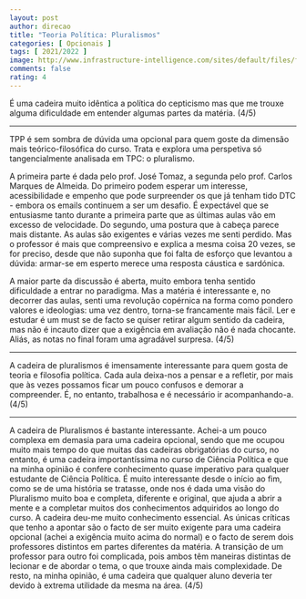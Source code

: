```yaml
---
layout: post
author: direcao
title: "Teoria Política: Pluralismos"
categories: [ Opcionais ]
tags: [ 2021/2022 ]
image: http://www.infrastructure-intelligence.com/sites/default/files/field/image/diverse.jpeg
comments: false
rating: 4
---
```


É uma cadeira muito idêntica a política do cepticismo mas que me trouxe alguma dificuldade em entender algumas partes da matéria. (4/5)

---

TPP é sem sombra de dúvida uma opcional para quem goste da dimensão mais teórico-filosófica do curso. Trata e explora uma perspetiva só tangencialmente analisada em TPC: o pluralismo.

A primeira parte é dada pelo prof. José Tomaz, a segunda pelo prof. Carlos Marques de Almeida. Do primeiro podem esperar um interesse, acessibilidade e empenho que pode surpreender os que já tenham tido DTC - embora os emails continuem a ser um desafio. É expectável que se entusiasme tanto durante a primeira parte que as últimas aulas vão em excesso de velocidade. Do segundo, uma postura que à cabeça parece mais distante. As aulas são exigentes e várias vezes me senti perdido. Mas o professor é mais que compreensivo e explica a mesma coisa 20 vezes, se for preciso, desde que não suponha que foi falta de esforço que levantou a dúvida: armar-se em esperto merece uma resposta cáustica e sardónica.

A maior parte da discussão é aberta, muito embora tenha sentido dificuldade a entrar no paradigma. Mas a matéria é interessante e, no decorrer das aulas, senti uma revolução copérnica na forma como pondero valores e ideologias: uma vez dentro, torna-se francamente mais fácil. Ler e estudar é um must se de facto se quiser retirar algum sentido da cadeira, mas não é incauto dizer que a exigência em avaliação não é nada chocante. Aliás, as notas no final foram uma agradável surpresa. (4/5)  

---

A cadeira de pluralismos é imensamente interessante para quem gosta de teoria e filosofia política. Cada aula deixa-nos a pensar e a refletir, por mais que às vezes possamos ficar um pouco confusos e demorar a compreender. É, no entanto, trabalhosa e é necessário ir acompanhando-a. (4/5)

---

A cadeira de Pluralismos é bastante interessante. Achei-a um pouco complexa em demasia para uma cadeira opcional, sendo que me ocupou muito mais tempo do que muitas das cadeiras obrigatórias do curso, no entanto, é uma cadeira importantíssima no curso de Ciência Política e que na minha opinião é confere conhecimento quase imperativo para qualquer estudante de Ciência Política. É muito interessante desde o início ao fim, como se de uma história se tratasse, onde nos é dada uma visão do Pluralismo muito boa e completa, diferente e original, que ajuda a abrir a mente e a completar muitos dos conhecimentos adquiridos ao longo do curso. A cadeira deu-me muito conhecimento essencial.
As únicas críticas que tenho a apontar são o facto de ser muito exigente para uma cadeira opcional (achei a exigência muito acima do normal) e o facto de serem dois professores distintos em partes diferentes da matéria. A transição de um professor para outro foi complicada, pois ambos têm maneiras distintas de lecionar e de abordar o tema, o que trouxe ainda mais complexidade. De resto, na minha opinião, é uma cadeira que qualquer aluno deveria ter devido à extrema utilidade da mesma na área. (4/5)
